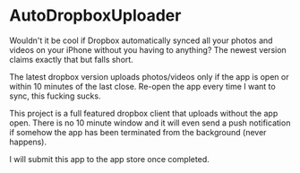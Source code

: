 AutoDropboxUploader
===================

Wouldn't it be cool if Dropbox automatically synced all your photos and videos on your iPhone without you having to anything? The newest version claims exactly that but falls short. 

The latest dropbox version uploads photos/videos only if the app is open or within 10 minutes of the last close. Re-open the app every time I want to sync, this fucking sucks. 

This project is a full featured dropbox client that uploads without the app open. There is no 10 minute window and it will even send a push notification if somehow the app has been terminated from the background (never happens). 

I will submit this app to the app store once completed. 